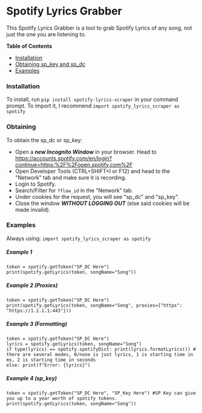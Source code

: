 # Spotify Lyrics Grabber
This Spotify Lyrics Grabber is a tool to grab Spotify Lyrics of any song, not just the one you are listening to.

**Table of Contents**

- [Installation](#installation)
- [Obtaining sp_key and sp_dc](#obtaining)
- [Examples](#examples)

### Installation
To install, run `pip install spotify-lyrics-scraper` in your command prompt. To import it, I recommend `import spotify_lyrics_scraper as spotify`

### Obtaining
To obtain the sp_dc or sp_key:
- Open a ***new Incognito Window*** in your browser. Head to https://accounts.spotify.com/en/login?continue=https:%2F%2Fopen.spotify.com%2F
- Open Developer Tools (CTRL+SHIFT+I or F12) and head to the "Network" tab and make sure it is recording.
- Login to Spotify.
- Search/Filter for `?flow_id` in the "Network" tab.
- Under cookies for the request, you will see "sp_dc" and "sp_key".
- Close the window ***WITHOUT LOGGING OUT*** (else said cookies will be made invalid).

### Examples
Always using: `import spotify_lyrics_scraper as spotify`
##### Example 1
```
token = spotify.getToken("SP_DC Here")
print(spotify.getLyrics(token, songName="Song"))
```

##### Example 2 (Proxies)
```
token = spotify.getToken("SP_DC Here")
print(spotify.getLyrics(token, songName="Song", proxies={"https": "https://1.1.1.1:443"}))
```

##### Example 3 (Formatting)
```
token = spotify.getToken("SP_DC Here")
lyrics = spotify.getLyrics(token, songName="Song")
if type(lyrics) == spotify.spotifyDict: print(lyrics.formatLyrics()) # there are several modes, 0/none is just lyrics, 1 is starting time in ms, 2 is starting time in seconds
else: print(f"Error: {lyrics}")
```

##### Example 4 (sp_key)
```
token = spotify.getToken("SP_DC Here", "SP_Key Here") #SP Key can give you up to a year worth of spotify tokens.
print(spotify.getLyrics(token, songName="Song"))
```